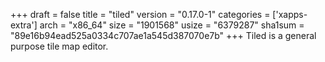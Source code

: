 +++
draft = false
title = "tiled"
version = "0.17.0-1"
categories = ['xapps-extra']
arch = "x86_64"
size = "1901568"
usize = "6379287"
sha1sum = "89e16b94ead525a0334c707ae1a545d387070e7b"
+++
Tiled is a general purpose tile map editor.